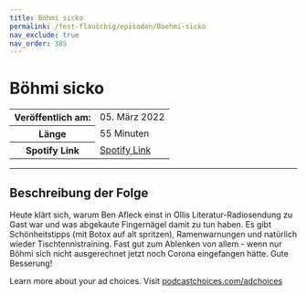 ```yaml
---
title: Böhmi sicko
permalink: /fest-flauschig/episoden/Boehmi-sicko
nav_exclude: true
nav_order: 385
---
```


# Böhmi sicko
<table class="resp-table dcf-table dcf-table-responsive dcf-table-bordered dcf-table-striped dcf-w-100%">
                    <tbody>
                        <tr>
                            <th scope="row">Veröffentlich am:</th>
                            <td data-label="Veröffentlich am:">05. März 2022</td>
                        </tr>
                        <tr>
                            <th scope="row">Länge </th>
                            <td data-label="Länge ">55 Minuten</td>
                        </tr><tr>
                                <th scope="row">Spotify Link</th>
                                <td data-label="Spotify Link"><a href="https://open.spotify.com/episode/3ILVKrf3qAUnAyaBR3Uvkk">Spotify Link</a></td>
                            </tr></tbody>
                </table>

***

## Beschreibung der Folge

<div>
<p>Heute klärt sich, warum Ben Afleck einst in Ollis Literatur-Radiosendung zu Gast war und was abgekaute Fingernägel damit zu tun haben. Es gibt Schönheitstipps (mit Botox auf alt spritzen), Ramenwarnungen und natürlich wieder Tischtennistraining. Fast gut zum Ablenken von allem - wenn nur Böhmi sich nicht ausgerechnet jetzt noch Corona eingefangen hätte. Gute Besserung!</p><p> </p><p>Learn more about your ad choices. Visit <a href="https://podcastchoices.com/adchoices" rel="nofollow">podcastchoices.com/adchoices</a></p>  
</div>


